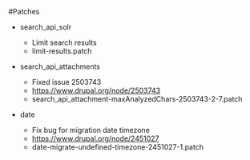 #Patches

* search_api_solr
  * Limit search results
  * limit-results.patch  

* search_api_attachments
  * Fixed issue 2503743
  * https://www.drupal.org/node/2503743
  * search_api_attachment-maxAnalyzedChars-2503743-2-7.patch

* date
  * Fix bug for migration date timezone
  * https://www.drupal.org/node/2451027
  * date-migrate-undefined-timezone-2451027-1.patch
